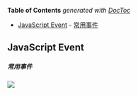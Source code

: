 <!-- START doctoc generated TOC please keep comment here to allow auto update -->
<!-- DON'T EDIT THIS SECTION, INSTEAD RE-RUN doctoc TO UPDATE -->
**Table of Contents**  *generated with [DocToc](https://github.com/thlorenz/doctoc)*

- [JavaScript Event](#javascript-event)
      - [常用事件](#%E5%B8%B8%E7%94%A8%E4%BA%8B%E4%BB%B6)

<!-- END doctoc generated TOC please keep comment here to allow auto update -->

## JavaScript Event

##### 常用事件
![](http://img.mukewang.com/53e198540001b66404860353.jpg)


